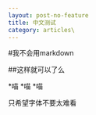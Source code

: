 ```yaml
---
layout: post-no-feature
title: 中文测试
category: articles\
---
```

#我不会用markdown

##这样就可以了么

*喵
*喵
*喵

只希望字体不要太难看